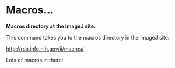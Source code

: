 # Macros\...

**Macros directory at the ImageJ site.**

This command takes you to the macros directory in the ImageJ site:

<http://rsb.info.nih.gov/ij/macros/>

Lots of macros in there!
